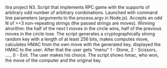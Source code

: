 Itra project N3.
Script that implements RPC game with the supports of arbitrary odd number of arbitrary combinations. Launched with command line parameters (arguments to the process.argv in Node.js).
Accepts an odd N of >=3 non-repeating strings (the passed strings are moves). 
Winning alrorithm: the half of the next t moves in the circle wins, half of the previous moves in the circle lose.
The script generates a cryptographically strong random key with a length of at least 256 bits, makes computes move, calculates HMAC from the own move with the generated key, displayed the HMAC to the user. After that the user gets "menu" 1 - Stone, 2 - Scissors, ...., 0 - Exit. 
The user makes his choice. The script shows hmac, who won, the move of the computer and the original key.

